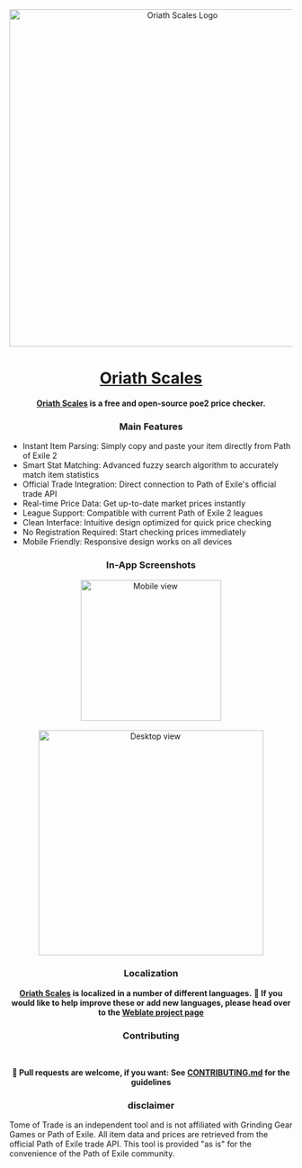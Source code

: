 <div align="center">

<a href="https://oriathscales.com">
    <img src="./.github/assets/vtuber.png" alt="Oriath
    Scales Logo" title="Oriath Scales" width="600"/>
</a>

# [Oriath Scales](https://oriathscales.com)

**[Oriath Scales](https://github.com/Lost-Saint/Oriath-Scales) is a free and open-source poe2 price checker.**

### Main Features

<div align="left">

* Instant Item Parsing: Simply copy and paste your item directly from Path of Exile 2
* Smart Stat Matching: Advanced fuzzy search algorithm to accurately match item statistics
* Official Trade Integration: Direct connection to Path of Exile's official trade API
* Real-time Price Data: Get up-to-date market prices instantly
* League Support: Compatible with current Path of Exile 2 leagues
* Clean Interface: Intuitive design optimized for quick price checking
* No Registration Required: Start checking prices immediately
* Mobile Friendly: Responsive design works on all devices

</div>

### In-App Screenshots

<div align="center">
    <img src="./metadata/en-US/images/phoneScreenshots/1.png" alt="Mobile view" width="250"/>
</div>

<br>

<div align="center">
    <img src="./metadata/en-US/images/tenInchScreenshots/1.png" alt="Desktop view" width="400"/>
</div>

### Localization

**[Oriath Scales](https://github.com/Lost-Saint/Oriath-Scales) is localized in a number of different languages.**
**📌 If you would like to help improve these or add new languages,
please head over to the [Weblate project page](https://hosted.weblate.org/engage/kotatsu/)**

### Contributing

</br>

**📌 Pull requests are welcome, if you want: See [CONTRIBUTING.md](https://github.com/Lost-Saint/Oriath-Scales/blob/main/CONTRIBUTING.md) for the guidelines**

### disclaimer

<div align="left">

Tome of Trade is an independent tool and is not affiliated with Grinding Gear Games or Path of Exile. All item data and prices are retrieved from the official Path of Exile trade API. This tool is provided "as is" for the convenience of the Path of Exile community.

</div>
